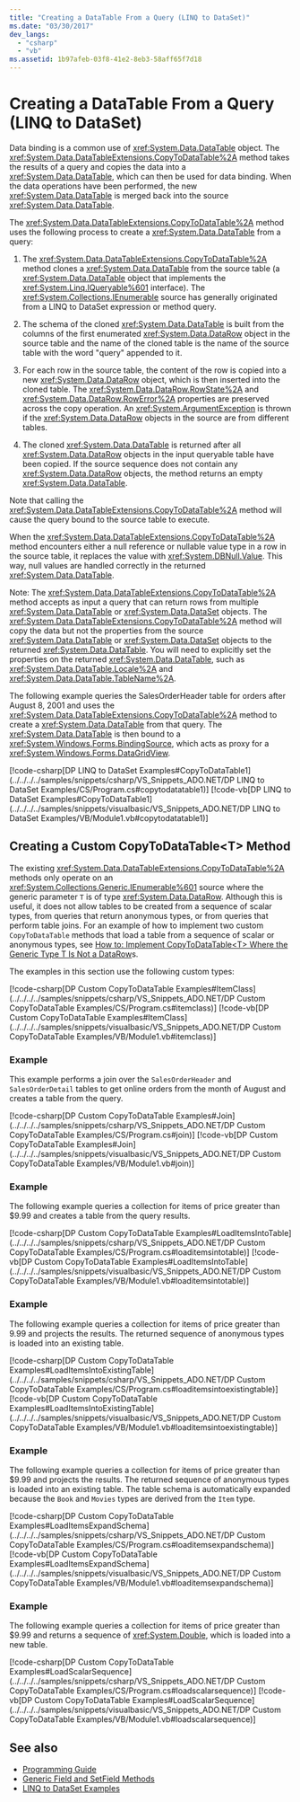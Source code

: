 ```yaml
---
title: "Creating a DataTable From a Query (LINQ to DataSet)"
ms.date: "03/30/2017"
dev_langs: 
  - "csharp"
  - "vb"
ms.assetid: 1b97afeb-03f8-41e2-8eb3-58aff65f7d18
---
```

# Creating a DataTable From a Query (LINQ to DataSet)
Data binding is a common use of <xref:System.Data.DataTable> object. The <xref:System.Data.DataTableExtensions.CopyToDataTable%2A> method takes the results of a query and copies the data into a <xref:System.Data.DataTable>, which can then be used for data binding. When the data operations have been performed, the new <xref:System.Data.DataTable> is merged back into the source <xref:System.Data.DataTable>.  
  
 The <xref:System.Data.DataTableExtensions.CopyToDataTable%2A> method uses the following process to create a <xref:System.Data.DataTable> from a query:  
  
1. The <xref:System.Data.DataTableExtensions.CopyToDataTable%2A> method clones a <xref:System.Data.DataTable> from the source table (a <xref:System.Data.DataTable> object that implements the <xref:System.Linq.IQueryable%601> interface). The <xref:System.Collections.IEnumerable> source has generally originated from a LINQ to DataSet expression or method query.  
  
2. The schema of the cloned <xref:System.Data.DataTable> is built from the columns of the first enumerated <xref:System.Data.DataRow> object in the source table and the name of the cloned table is the name of the source table with the word "query" appended to it.  
  
3. For each row in the source table, the content of the row is copied into a new <xref:System.Data.DataRow> object, which is then inserted into the cloned table. The <xref:System.Data.DataRow.RowState%2A> and <xref:System.Data.DataRow.RowError%2A> properties are preserved across the copy operation. An <xref:System.ArgumentException> is thrown if the <xref:System.Data.DataRow> objects in the source are from different tables.  
  
4. The cloned <xref:System.Data.DataTable> is returned after all <xref:System.Data.DataRow> objects in the input queryable table have been copied. If the source sequence does not contain any <xref:System.Data.DataRow> objects, the method returns an empty <xref:System.Data.DataTable>.  
  
 Note that calling the <xref:System.Data.DataTableExtensions.CopyToDataTable%2A> method will cause the query bound to the source table to execute.  
  
 When the <xref:System.Data.DataTableExtensions.CopyToDataTable%2A> method encounters either a null reference or nullable value type in a row in the source table, it replaces the value with <xref:System.DBNull.Value>. This way, null values are handled correctly in the returned <xref:System.Data.DataTable>.  
  
 Note: The <xref:System.Data.DataTableExtensions.CopyToDataTable%2A> method accepts as input a query that can return rows from multiple <xref:System.Data.DataTable> or <xref:System.Data.DataSet> objects. The <xref:System.Data.DataTableExtensions.CopyToDataTable%2A> method will copy the data but not the properties from the source <xref:System.Data.DataTable> or <xref:System.Data.DataSet> objects to the returned <xref:System.Data.DataTable>. You will need to explicitly set the properties on the returned <xref:System.Data.DataTable>, such as <xref:System.Data.DataTable.Locale%2A> and <xref:System.Data.DataTable.TableName%2A>.  
  
 The following example queries the SalesOrderHeader table for orders after August 8, 2001 and uses the <xref:System.Data.DataTableExtensions.CopyToDataTable%2A> method to create a <xref:System.Data.DataTable> from that query. The <xref:System.Data.DataTable> is then bound to a <xref:System.Windows.Forms.BindingSource>, which acts as proxy for a <xref:System.Windows.Forms.DataGridView>.  
  
 [!code-csharp[DP LINQ to DataSet Examples#CopyToDataTable1](../../../../samples/snippets/csharp/VS_Snippets_ADO.NET/DP LINQ to DataSet Examples/CS/Program.cs#copytodatatable1)]
 [!code-vb[DP LINQ to DataSet Examples#CopyToDataTable1](../../../../samples/snippets/visualbasic/VS_Snippets_ADO.NET/DP LINQ to DataSet Examples/VB/Module1.vb#copytodatatable1)]  
  
## Creating a Custom CopyToDataTable\<T> Method  
 The existing <xref:System.Data.DataTableExtensions.CopyToDataTable%2A> methods only operate on an <xref:System.Collections.Generic.IEnumerable%601> source where the generic parameter `T` is of type <xref:System.Data.DataRow>. Although this is useful, it does not allow tables to be created from a sequence of scalar types, from queries that return anonymous types, or from queries that perform table joins. For an example of how to implement two custom `CopyToDataTable` methods that load a table from a sequence of scalar or anonymous types, see [How to: Implement CopyToDataTable\<T> Where the Generic Type T Is Not a DataRow](implement-copytodatatable-where-type-not-a-datarow.md)s.  
  
 The examples in this section use the following custom types:  
  
 [!code-csharp[DP Custom CopyToDataTable Examples#ItemClass](../../../../samples/snippets/csharp/VS_Snippets_ADO.NET/DP Custom CopyToDataTable Examples/CS/Program.cs#itemclass)]
 [!code-vb[DP Custom CopyToDataTable Examples#ItemClass](../../../../samples/snippets/visualbasic/VS_Snippets_ADO.NET/DP Custom CopyToDataTable Examples/VB/Module1.vb#itemclass)]  
  
### Example  
 This example performs a join over the `SalesOrderHeader` and `SalesOrderDetail` tables to get online orders from the month of August and creates a table from the query.  
  
 [!code-csharp[DP Custom CopyToDataTable Examples#Join](../../../../samples/snippets/csharp/VS_Snippets_ADO.NET/DP Custom CopyToDataTable Examples/CS/Program.cs#join)]
 [!code-vb[DP Custom CopyToDataTable Examples#Join](../../../../samples/snippets/visualbasic/VS_Snippets_ADO.NET/DP Custom CopyToDataTable Examples/VB/Module1.vb#join)]  
  
### Example  
 The following example queries a collection for items of price greater than $9.99 and creates a table from the query results.  
  
 [!code-csharp[DP Custom CopyToDataTable Examples#LoadItemsIntoTable](../../../../samples/snippets/csharp/VS_Snippets_ADO.NET/DP Custom CopyToDataTable Examples/CS/Program.cs#loaditemsintotable)]
 [!code-vb[DP Custom CopyToDataTable Examples#LoadItemsIntoTable](../../../../samples/snippets/visualbasic/VS_Snippets_ADO.NET/DP Custom CopyToDataTable Examples/VB/Module1.vb#loaditemsintotable)]  
  
### Example  
 The following example queries a collection for items of price greater than 9.99 and projects the results. The returned sequence of anonymous types is loaded into an existing table.  
  
 [!code-csharp[DP Custom CopyToDataTable Examples#LoadItemsIntoExistingTable](../../../../samples/snippets/csharp/VS_Snippets_ADO.NET/DP Custom CopyToDataTable Examples/CS/Program.cs#loaditemsintoexistingtable)]
 [!code-vb[DP Custom CopyToDataTable Examples#LoadItemsIntoExistingTable](../../../../samples/snippets/visualbasic/VS_Snippets_ADO.NET/DP Custom CopyToDataTable Examples/VB/Module1.vb#loaditemsintoexistingtable)]  
  
### Example  
 The following example queries a collection for items of price greater than $9.99 and projects the results. The returned sequence of anonymous types is loaded into an existing table. The table schema is automatically expanded because the `Book` and `Movies` types are derived from the `Item` type.  
  
 [!code-csharp[DP Custom CopyToDataTable Examples#LoadItemsExpandSchema](../../../../samples/snippets/csharp/VS_Snippets_ADO.NET/DP Custom CopyToDataTable Examples/CS/Program.cs#loaditemsexpandschema)]
 [!code-vb[DP Custom CopyToDataTable Examples#LoadItemsExpandSchema](../../../../samples/snippets/visualbasic/VS_Snippets_ADO.NET/DP Custom CopyToDataTable Examples/VB/Module1.vb#loaditemsexpandschema)]  
  
### Example  
 The following example queries a collection for items of price greater than $9.99 and returns a sequence of <xref:System.Double>, which is loaded into a new table.  
  
 [!code-csharp[DP Custom CopyToDataTable Examples#LoadScalarSequence](../../../../samples/snippets/csharp/VS_Snippets_ADO.NET/DP Custom CopyToDataTable Examples/CS/Program.cs#loadscalarsequence)]
 [!code-vb[DP Custom CopyToDataTable Examples#LoadScalarSequence](../../../../samples/snippets/visualbasic/VS_Snippets_ADO.NET/DP Custom CopyToDataTable Examples/VB/Module1.vb#loadscalarsequence)]  
  
## See also

- [Programming Guide](programming-guide-linq-to-dataset.md)
- [Generic Field and SetField Methods](generic-field-and-setfield-methods-linq-to-dataset.md)
- [LINQ to DataSet Examples](linq-to-dataset-examples.md)
